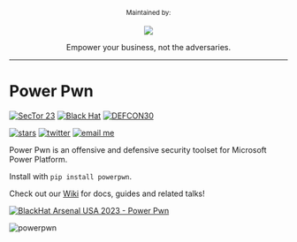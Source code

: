 <div align="center">
	<p>
		<sup>Maintained by:</sup>
		<br>
		<br>
		<a href="https://www.zenity.io">
			<img src="/media/zenity_logo.svg"/>
		</a>
        <p>
        Empower your business, not the adversaries.
        </p>
	</p>
	<hr>
</div>

# Power Pwn

[![SecTor 23](https://img.shields.io/badge/SecTor-23-red)](https://www.blackhat.com/sector/2023/arsenal/schedule/index.html#entraid-guest-to-corp-data-dump-with-powerpwn-36105)
[![Black Hat](https://img.shields.io/badge/Black%20Hat-USA%202023-blue)](https://www.toolswatch.org)
[![DEFCON30](https://img.shields.io/badge/DEFCON-30-8A2BE2)](https://forum.defcon.org/node/241932)

[![stars](https://img.shields.io/github/stars/mbrg/power-pwn?icon=github&style=social)](https://github.com/mbrg/power-pwn)
[![twitter](https://img.shields.io/twitter/follow/mbrg0?icon=twitter&style=social&label=Follow)](https://twitter.com/intent/follow?screen_name=mbrg0)
[![email me](https://img.shields.io/badge/michael.bargury-owasp.org-red?logo=Gmail)](mailto:michael.bargury@owasp.org)

Power Pwn is an offensive and defensive security toolset for Microsoft Power Platform.

Install with `pip install powerpwn`.

Check out our [Wiki](https://github.com/mbrg/power-pwn/wiki) for docs, guides and related talks!

[![BlackHat Arsenal USA 2023 - Power Pwn](https://img.youtube.com/vi/LpdckZyBwvs/0.jpg)](https://www.youtube.com/watch?v=LpdckZyBwvs)

![powerpwn](wiki/powerpwn_asci_black.png)
